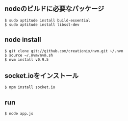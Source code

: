 ## nodeのビルドに必要なパッケージ

```
$ sudo aptitude install build-essential
$ sudo aptitude install libssl-dev
```

## node install

```
$ git clone git://github.com/creationix/nvm.git ~/.nvm
$ source ~/.nvm/nvm.sh
$ nvm install v0.9.5
```

## socket.ioをインストール

```
$ npm install socket.io
```

## run

```
$ node app.js
```
